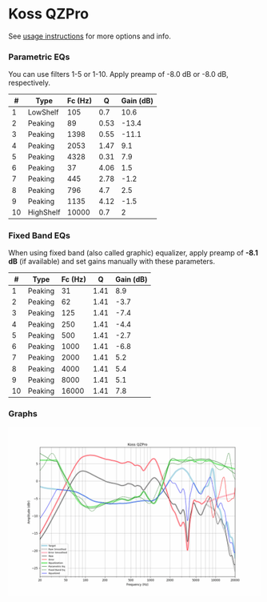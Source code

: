 # Koss QZPro
See [usage instructions](https://github.com/jaakkopasanen/AutoEq#usage) for more options and info.

### Parametric EQs
You can use filters 1-5 or 1-10. Apply preamp of -8.0 dB or -8.0 dB, respectively.

|   # | Type      |   Fc (Hz) |    Q |   Gain (dB) |
|-----|-----------|-----------|------|-------------|
|   1 | LowShelf  |       105 | 0.7  |        10.6 |
|   2 | Peaking   |        89 | 0.53 |       -13.4 |
|   3 | Peaking   |      1398 | 0.55 |       -11.1 |
|   4 | Peaking   |      2053 | 1.47 |         9.1 |
|   5 | Peaking   |      4328 | 0.31 |         7.9 |
|   6 | Peaking   |        37 | 4.06 |         1.5 |
|   7 | Peaking   |       445 | 2.78 |        -1.2 |
|   8 | Peaking   |       796 | 4.7  |         2.5 |
|   9 | Peaking   |      1135 | 4.12 |        -1.5 |
|  10 | HighShelf |     10000 | 0.7  |         2   |

### Fixed Band EQs
When using fixed band (also called graphic) equalizer, apply preamp of **-8.1 dB** (if available) and set gains manually with these parameters.

|   # | Type    |   Fc (Hz) |    Q |   Gain (dB) |
|-----|---------|-----------|------|-------------|
|   1 | Peaking |        31 | 1.41 |         8.9 |
|   2 | Peaking |        62 | 1.41 |        -3.7 |
|   3 | Peaking |       125 | 1.41 |        -7.4 |
|   4 | Peaking |       250 | 1.41 |        -4.4 |
|   5 | Peaking |       500 | 1.41 |        -2.7 |
|   6 | Peaking |      1000 | 1.41 |        -6.8 |
|   7 | Peaking |      2000 | 1.41 |         5.2 |
|   8 | Peaking |      4000 | 1.41 |         5.4 |
|   9 | Peaking |      8000 | 1.41 |         5.1 |
|  10 | Peaking |     16000 | 1.41 |         7.8 |

### Graphs
![](./Koss%20QZPro.png)
